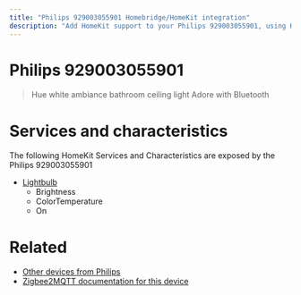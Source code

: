 ```yaml
---
title: "Philips 929003055901 Homebridge/HomeKit integration"
description: "Add HomeKit support to your Philips 929003055901, using Homebridge, Zigbee2MQTT and homebridge-z2m."
---
```

<!---
This file has been GENERATED using src/docgen/docgen.ts
DO NOT EDIT THIS FILE MANUALLY!
-->
# Philips 929003055901
> Hue white ambiance bathroom ceiling light Adore with Bluetooth


# Services and characteristics
The following HomeKit Services and Characteristics are exposed by
the Philips 929003055901

* [Lightbulb](../../light.md)
  * Brightness
  * ColorTemperature
  * On


# Related
* [Other devices from Philips](../index.md#philips)
* [Zigbee2MQTT documentation for this device](https://www.zigbee2mqtt.io/devices/929003055901.html)